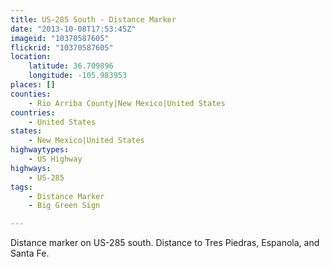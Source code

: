 ```yaml
---
title: US-285 South - Distance Marker
date: "2013-10-08T17:53:45Z"
imageid: "10370587605"
flickrid: "10370587605"
location:
    latitude: 36.709896
    longitude: -105.983953
places: []
counties:
    - Rio Arriba County|New Mexico|United States
countries:
    - United States
states:
    - New Mexico|United States
highwaytypes:
    - US Highway
highways:
    - US-285
tags:
    - Distance Marker
    - Big Green Sign

---
```

Distance marker on US-285 south.  Distance to Tres Piedras, Espanola, and Santa Fe.